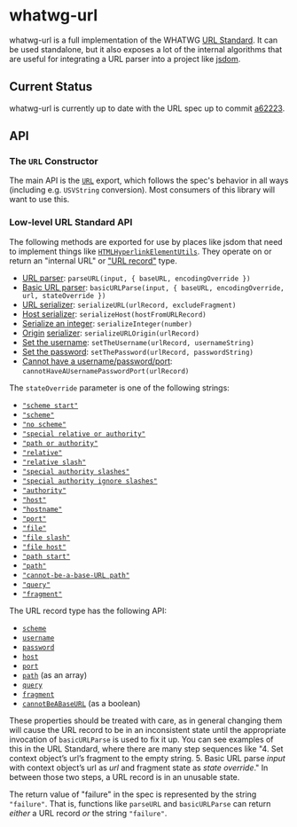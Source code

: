 ﻿# whatwg-url

whatwg-url is a full implementation of the WHATWG [URL Standard](https://url.spec.whatwg.org/). It
can be used standalone, but it also exposes a lot of the internal algorithms that are useful for
integrating a URL parser into a project like [jsdom](https://github.com/tmpvar/jsdom).

## Current Status

whatwg-url is currently up to date with the URL spec up to
commit [a62223](https://github.com/whatwg/url/commit/a622235308342c9adc7fc2fd1659ff059f7d5e2a).

## API

### The `URL` Constructor

The main API is the [`URL`](https://url.spec.whatwg.org/#url) export, which follows the spec's
behavior in all ways (including e.g. `USVString` conversion). Most consumers of this library will
want to use this.

### Low-level URL Standard API

The following methods are exported for use by places like jsdom that need to implement things like [
`HTMLHyperlinkElementUtils`](https://html.spec.whatwg.org/#htmlhyperlinkelementutils). They operate
on or return an "internal URL" or ["URL record"](https://url.spec.whatwg.org/#concept-url) type.

- [URL parser](https://url.spec.whatwg.org/#concept-url-parser):
  `parseURL(input, { baseURL, encodingOverride })`
- [Basic URL parser](https://url.spec.whatwg.org/#concept-basic-url-parser):
  `basicURLParse(input, { baseURL, encodingOverride, url, stateOverride })`
- [URL serializer](https://url.spec.whatwg.org/#concept-url-serializer):
  `serializeURL(urlRecord, excludeFragment)`
- [Host serializer](https://url.spec.whatwg.org/#concept-host-serializer):
  `serializeHost(hostFromURLRecord)`
- [Serialize an integer](https://url.spec.whatwg.org/#serialize-an-integer):
  `serializeInteger(number)`
- [Origin](https://url.spec.whatwg.org/#concept-url-origin) [serializer](https://html.spec.whatwg.org/multipage/browsers.html#serialization-of-an-origin):
  `serializeURLOrigin(urlRecord)`
- [Set the username](https://url.spec.whatwg.org/#set-the-username):
  `setTheUsername(urlRecord, usernameString)`
- [Set the password](https://url.spec.whatwg.org/#set-the-password):
  `setThePassword(urlRecord, passwordString)`
- [Cannot have a username/password/port](https://url.spec.whatwg.org/#cannot-have-a-username-password-port):
  `cannotHaveAUsernamePasswordPort(urlRecord)`

The `stateOverride` parameter is one of the following strings:

- [`"scheme start"`](https://url.spec.whatwg.org/#scheme-start-state)
- [`"scheme"`](https://url.spec.whatwg.org/#scheme-state)
- [`"no scheme"`](https://url.spec.whatwg.org/#no-scheme-state)
- [
  `"special relative or authority"`](https://url.spec.whatwg.org/#special-relative-or-authority-state)
- [`"path or authority"`](https://url.spec.whatwg.org/#path-or-authority-state)
- [`"relative"`](https://url.spec.whatwg.org/#relative-state)
- [`"relative slash"`](https://url.spec.whatwg.org/#relative-slash-state)
- [`"special authority slashes"`](https://url.spec.whatwg.org/#special-authority-slashes-state)
- [
  `"special authority ignore slashes"`](https://url.spec.whatwg.org/#special-authority-ignore-slashes-state)
- [`"authority"`](https://url.spec.whatwg.org/#authority-state)
- [`"host"`](https://url.spec.whatwg.org/#host-state)
- [`"hostname"`](https://url.spec.whatwg.org/#hostname-state)
- [`"port"`](https://url.spec.whatwg.org/#port-state)
- [`"file"`](https://url.spec.whatwg.org/#file-state)
- [`"file slash"`](https://url.spec.whatwg.org/#file-slash-state)
- [`"file host"`](https://url.spec.whatwg.org/#file-host-state)
- [`"path start"`](https://url.spec.whatwg.org/#path-start-state)
- [`"path"`](https://url.spec.whatwg.org/#path-state)
- [`"cannot-be-a-base-URL path"`](https://url.spec.whatwg.org/#cannot-be-a-base-url-path-state)
- [`"query"`](https://url.spec.whatwg.org/#query-state)
- [`"fragment"`](https://url.spec.whatwg.org/#fragment-state)

The URL record type has the following API:

- [`scheme`](https://url.spec.whatwg.org/#concept-url-scheme)
- [`username`](https://url.spec.whatwg.org/#concept-url-username)
- [`password`](https://url.spec.whatwg.org/#concept-url-password)
- [`host`](https://url.spec.whatwg.org/#concept-url-host)
- [`port`](https://url.spec.whatwg.org/#concept-url-port)
- [`path`](https://url.spec.whatwg.org/#concept-url-path) (as an array)
- [`query`](https://url.spec.whatwg.org/#concept-url-query)
- [`fragment`](https://url.spec.whatwg.org/#concept-url-fragment)
- [`cannotBeABaseURL`](https://url.spec.whatwg.org/#url-cannot-be-a-base-url-flag) (as a boolean)

These properties should be treated with care, as in general changing them will cause the URL record
to be in an inconsistent state until the appropriate invocation of `basicURLParse` is used to fix it
up. You can see examples of this in the URL Standard, where there are many step sequences like "4.
Set context object’s url’s fragment to the empty string. 5. Basic URL parse _input_ with context
object’s url as _url_ and fragment state as _state override_." In between those two steps, a URL
record is in an unusable state.

The return value of "failure" in the spec is represented by the string `"failure"`. That is,
functions like `parseURL` and `basicURLParse` can return _either_ a URL record _or_ the string
`"failure"`.

